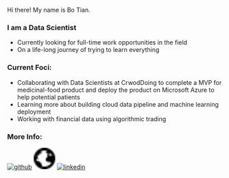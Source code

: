  Hi there! My name is Bo Tian.
 
 ### I am a Data Scientist
- Currently looking for full-time work opportunities in the field
- On a life-long journey of trying to learn everything


### Current Foci:
- Collaborating with Data Scientists at CrwodDoing to complete a MVP for medicinal-food product and deploy the product on Microsoft Azure to help potential patients 
- Learning more about building cloud data pipeline and machine learning deployment
- Working with financial data using algorithmic trading



### More Info:

<div>
  <a href="https://github.com/tianbo137/My_Data_Portfolio" target="_blank" rel="noreferrer"><img width="50" alt="github" src="https://cdn.jsdelivr.net/npm/simple-icons@v3/icons/github.svg" /></a>
    <a href="https://tianbo137.github.io/" target="_blank" rel="noreferrer"><img width="50" alt="portfolio" src="https://raw.githubusercontent.com/iconic/open-iconic/master/svg/globe.svg" /></a>
    <a href="https://www.linkedin.com/in/tianbo137/" target="_blank" rel="noreferrer"><img width="50" alt="linkedin" src="https://cdn.jsdelivr.net/npm/simple-icons@v3/icons/linkedin.svg" /></a>
   
</div>
